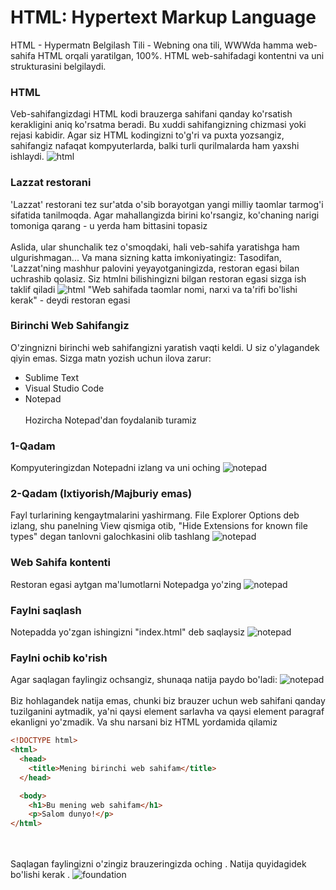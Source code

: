 # HTML: Hypertext Markup Language
HTML - Hypermatn Belgilash Tili - Webning ona tili, WWWda hamma web-sahifa HTML orqali yaratilgan, 100%. HTML web-sahifadagi kontentni va uni strukturasini belgilaydi.

### HTML
Veb-sahifangizdagi HTML kodi brauzerga sahifani qanday ko'rsatish kerakligini aniq ko'rsatma beradi. Bu xuddi sahifangizning chizmasi yoki rejasi kabidir. Agar siz HTML kodingizni to'g'ri va puxta yozsangiz, sahifangiz nafaqat kompyuterlarda, balki turli qurilmalarda ham yaxshi ishlaydi.
![html](/images/html1.webp)


### Lazzat restorani
'Lazzat' restorani tez sur'atda o'sib borayotgan yangi milliy taomlar tarmog'i sifatida tanilmoqda. Agar mahallangizda birini ko'rsangiz, ko'chaning narigi tomoniga qarang - u yerda ham bittasini topasiz
\
\
Aslida, ular shunchalik tez o'smoqdaki, hali veb-sahifa yaratishga ham ulgurishmagan... Va mana sizning katta imkoniyatingiz: Tasodifan, 'Lazzat'ning mashhur palovini yeyayotganingizda, restoran egasi bilan uchrashib qolasiz. Siz htmlni bilishingizni bilgan restoran egasi sizga ish taklif qiladi 
![html](/images/html2.webp)
"Web sahifada taomlar nomi, narxi va ta'rifi bo'lishi kerak" - deydi restoran egasi

### Birinchi Web Sahifangiz
O'zingnizni birinchi web sahifangizni yaratish vaqti keldi. U siz o'ylagandek qiyin emas.
Sizga matn yozish uchun ilova zarur:
- Sublime Text
- Visual Studio Code
- Notepad
\
\
Hozircha Notepad'dan foydalanib turamiz

### 1-Qadam
Kompyuteringizdan Notepadni izlang va uni oching
![notepad](/images/html3.webp)

### 2-Qadam (Ixtiyorish/Majburiy emas)
Fayl turlarining kengaytmalarini yashirmang. File Explorer Options deb izlang, shu panelning View qismiga otib, "Hide Extensions for known file types" degan tanlovni galochkasini olib tashlang
![notepad](/images/html4.webp)

### Web Sahifa kontenti
Restoran egasi aytgan ma'lumotlarni Notepadga yo'zing
![notepad](/images/html5.webp)

### Faylni saqlash
Notepadda yo'zgan ishingizni "index.html" deb saqlaysiz
![notepad](/images/html6.webp)

### Faylni ochib ko'rish
Agar saqlagan faylingiz ochsangiz, shunaqa natija paydo bo'ladi:
![notepad](/images/html7.webp)
\
\
Biz hohlagandek natija emas, chunki biz brauzer uchun web sahifani qanday tuzilganini aytmadik, ya'ni qaysi element sarlavha va qaysi element paragraf ekanligni yo'zmadik. Va shu narsani biz HTML yordamida qilamiz
```html
<!DOCTYPE html>
<html>
  <head>
    <title>Mening birinchi web sahifam</title>
  </head>

  <body>
    <h1>Bu mening web sahifam</h1>
    <p>Salom dunyo!</p>
</html>
```
\
\
Saqlagan faylingizni o'zingiz brauzeringizda oching .
Natija quyidagidek bo'lishi kerak .
![foundation](/images/frontend1.webp)




```
